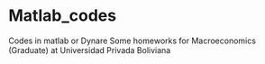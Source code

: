 # Matlab_codes
Codes in matlab or Dynare
Some homeworks for Macroeconomics (Graduate) at Universidad Privada Boliviana
